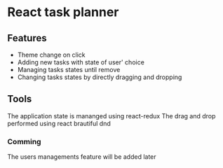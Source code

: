 # React task planner 

## Features
* Theme change on click
* Adding new tasks with state of user' choice 
* Managing tasks states until remove
* Changing tasks states by directly dragging and dropping


## Tools
The application state is mananged using react-redux
The drag and drop performed using react brautiful dnd

### Comming 
The users managements feature will be added later



